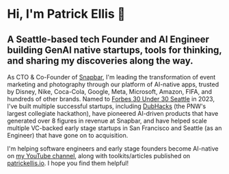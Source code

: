 # Hi, I'm Patrick Ellis 👋

## A Seattle-based tech Founder and AI Engineer building GenAI native startups, tools for thinking, and sharing my discoveries along the way.

As CTO & Co-Founder of [Snapbar](https://snapbar.com/), I'm leading the transformation of event marketing and photography through our platform of AI-native apps, trusted by Disney, Nike, Coca-Cola, Google, Meta, Microsoft, Amazon, FIFA, and hundreds of other brands. Named to [Forbes 30 Under 30 Seattle](https://www.forbes.com/sites/forbesunder30team/2023/08/09/30-under-30-local-2023-seattle/) in 2023, I've built multiple successful startups, including [DubHacks](https://dubhacks.co/) (the PNW's largest collegiate hackathon), have pioneered AI-driven products that have generated over 8 figures in revenue at Snapbar, and have helped scale multiple VC-backed early stage startups in San Francisco and Seattle (as an Engineer) that have gone on to acquisition.

I'm helping software engineers and early stage founders become AI-native on [my YouTube channel](https://www.youtube.com/@PatrickOakleyEllis), along with toolkits/articles published on [patrickellis.io](https://patrickellis.io/). I hope you find them helpful!

<!--
**OneRedOak/OneRedOak** is a ✨ _special_ ✨ repository because its `README.md` (this file) appears on your GitHub profile.

Here are some ideas to get you started:

- 🔭 I’m currently working on ...
- 🌱 I’m currently learning ...
- 👯 I’m looking to collaborate on ...
- 🤔 I’m looking for help with ...
- 💬 Ask me about ...
- 📫 How to reach me: ...
- 😄 Pronouns: ...
- ⚡ Fun fact: ...
-->
